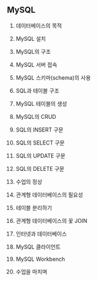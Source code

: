 ## MySQL

1. 데이터베이스의 목적

1. MySQL 설치

1. MySQL의 구조

1. MySQL 서버 접속

1. MySQL 스키마(schema)의 사용

1. SQL과 테이블 구조

1. MySQL 테이블의 생성

1. MySQL의 CRUD

1. SQL의 INSERT 구문

1. SQL의 SELECT 구문

1. SQL의 UPDATE 구문

1. SQL의 DELETE 구문

1. 수업의 정상

1. 관계형 데이터베이스의 필요성

1. 테이블 분리하기

1. 관계형 데이터베이스의 꽃 JOIN

1. 인터넷과 데이터베이스

1. MySQL 클라이언트

1. MySQL Workbench

1. 수업을 마치며
